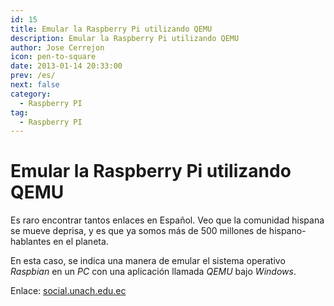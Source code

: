 ```yaml
---
id: 15
title: Emular la Raspberry Pi utilizando QEMU
description: Emular la Raspberry Pi utilizando QEMU
author: Jose Cerrejon
icon: pen-to-square
date: 2013-01-14 20:33:00
prev: /es/
next: false
category:
  - Raspberry PI
tag:
  - Raspberry PI
---
```


# Emular la Raspberry Pi utilizando QEMU

Es raro encontrar tantos enlaces en Español. Veo que la comunidad hispana se mueve deprisa, y es que ya somos más de 500 millones de hispano-hablantes en el planeta.

En esta caso, se indica una manera de emular el sistema operativo *Raspbian* en un *PC* con una aplicación llamada *QEMU* bajo *Windows*.

Enlace: [social.unach.edu.ec](http://social.unach.edu.ec/raspberrypi/2013/01/11/raspberry-pi-utilizando-qemu/)